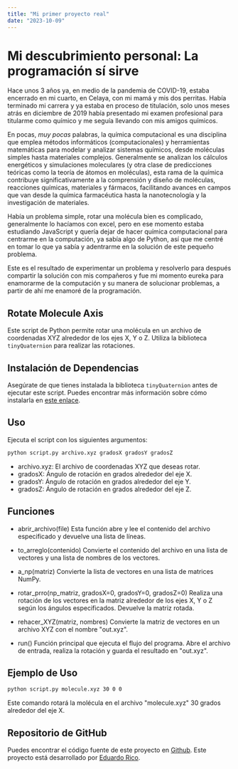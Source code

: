 ```yaml
---
title: "Mi primer proyecto real"
date: "2023-10-09"
---
```


# Mi descubrimiento personal: La programación sí sirve

Hace unos 3 años ya, en medio de la pandemia de COVID-19, estaba encerrado en mi cuarto, en Celaya, con mi mamá y mis dos perritas. Había terminado mi carrera y ya estaba en proceso de titulación, solo unos meses atrás en diciembre de 2019 había presentado mi examen profesional para titularme como químico y me seguía llevando con mis amigos químicos.

En pocas, _muy pocas_ palabras, la química computacional es una disciplina que emplea métodos informáticos (computacionales) y herramientas matemáticas para modelar y analizar sistemas químicos, desde moléculas simples hasta materiales complejos. Generalmente se analizan los cálculos energéticos y simulaciones moleculares (y otra clase de predicciones teóricas como la teoría de átomos en moléculas), esta rama de la química contribuye significativamente a la comprensión y diseño de moléculas, reacciones químicas, materiales y fármacos, facilitando avances en campos que van desde la química farmacéutica hasta la nanotecnología y la investigación de materiales.

Había un problema simple, rotar una molécula bien es complicado, generalmente lo hacíamos con excel, pero en ese momento estaba estudiando JavaScript y quería dejar de hacer química computacional para centrarme en la computación, ya sabía algo de Python, así que me centré en tomar lo que ya sabía y adentrarme en la solución de este pequeño problema.

Este es el resultado de experimentar un problema y resolverlo para después compartir la solución con mis compañeros y fue mi momento eureka para enamorarme de la computación y su manera de solucionar problemas, a partir de ahí me enamoré de la programación.

## Rotate Molecule Axis

Este script de Python permite rotar una molécula en un archivo de coordenadas XYZ alrededor de los ejes X, Y o Z. Utiliza la biblioteca `tinyQuaternion` para realizar las rotaciones.

## Instalación de Dependencias

Asegúrate de que tienes instalada la biblioteca `tinyQuaternion` antes de ejecutar este script. Puedes encontrar más información sobre cómo instalarla en [este enlace](https://pypi.org/project/tinyquaternion/).

## Uso

Ejecuta el script con los siguientes argumentos:

```bash
python script.py archivo.xyz gradosX gradosY gradosZ
```

- archivo.xyz: El archivo de coordenadas XYZ que deseas rotar.
- gradosX: Ángulo de rotación en grados alrededor del eje X.
- gradosY: Ángulo de rotación en grados alrededor del eje Y.
- gradosZ: Ángulo de rotación en grados alrededor del eje Z.

## Funciones

- abrir_archivo(file)
  Esta función abre y lee el contenido del archivo especificado y devuelve una lista de líneas.

- to_arreglo(contenido)
  Convierte el contenido del archivo en una lista de vectores y una lista de nombres de los vectores.

- a_np(matriz)
  Convierte la lista de vectores en una lista de matrices NumPy.

- rotar_prro(np_matriz, gradosX=0, gradosY=0, gradosZ=0)
  Realiza una rotación de los vectores en la matriz alrededor de los ejes X, Y o Z según los ángulos especificados. Devuelve la matriz rotada.

- rehacer_XYZ(matriz, nombres)
  Convierte la matriz de vectores en un archivo XYZ con el nombre "out.xyz".

- run()
  Función principal que ejecuta el flujo del programa. Abre el archivo de entrada, realiza la rotación y guarda el resultado en "out.xyz".

## Ejemplo de Uso

```bash
python script.py molecule.xyz 30 0 0
```

Este comando rotará la molécula en el archivo "molecule.xyz" 30 grados alrededor del eje X.

## Repositorio de GitHub

Puedes encontrar el código fuente de este proyecto en [Github](https://github.com/Eduardo-rico/rotate-molecule-axis/tree/master).
Este proyecto está desarrollado por [Eduardo Rico](ricosotomayor.tech).
